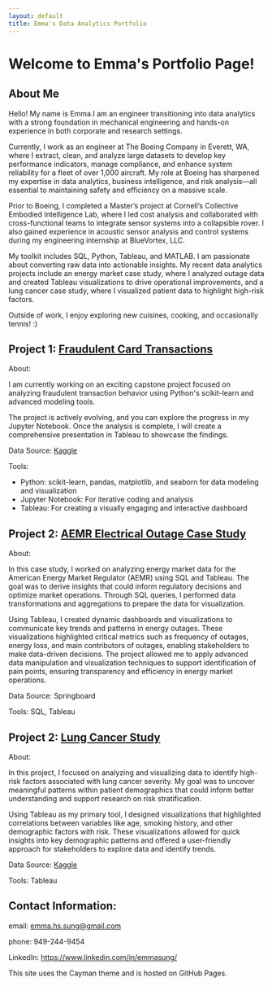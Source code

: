 ```yaml
---
layout: default
title: Emma's Data Analytics Portfolio
---
```


# Welcome to Emma's Portfolio Page!

## About Me

Hello! My name is Emma.I am an engineer transitioning into data analytics with a strong foundation in mechanical engineering and hands-on experience in both corporate and research settings. 

Currently, I work as an engineer at The Boeing Company in Everett, WA, where I extract, clean, and analyze large datasets to develop key performance indicators, manage compliance, and enhance system reliability for a fleet of over 1,000 aircraft. My role at Boeing has sharpened my expertise in data analytics, business intelligence, and risk analysis—all essential to maintaining safety and efficiency on a massive scale.

Prior to Boeing, I completed a Master’s project at Cornell’s Collective Embodied Intelligence Lab, where I led cost analysis and collaborated with cross-functional teams to integrate sensor systems into a collapsible rover. I also gained experience in acoustic sensor analysis and control systems during my engineering internship at BlueVortex, LLC.

My toolkit includes SQL, Python, Tableau, and MATLAB. I am passionate about converting raw data into actionable insights. My recent data analytics projects include an energy market case study, where I analyzed outage data and created Tableau visualizations to drive operational improvements, and a lung cancer case study, where I visualized patient data to highlight high-risk factors.

Outside of work, I enjoy exploring new cuisines, cooking, and occasionally tennis! :)

## Project 1: [Fraudulent Card Transactions](Financial%20Transactions.ipynb)

About:

I am currently working on an exciting capstone project focused on analyzing fraudulent transaction behavior using Python's scikit-learn and advanced modeling tools.

The project is actively evolving, and you can explore the progress in my Jupyter Notebook. Once the analysis is complete, I will create a comprehensive presentation in Tableau to showcase the findings.

Data Source: [Kaggle](https://www.kaggle.com/datasets/computingvictor/transactions-fraud-datasets/data)

Tools: 

- Python: scikit-learn, pandas, matplotlib, and seaborn for data modeling and visualization
- Jupyter Notebook: For iterative coding and analysis
- Tableau: For creating a visually engaging and interactive dashboard


## Project 2: [AEMR Electrical Outage Case Study](https://public.tableau.com/app/profile/emma.sung/viz/SQLProject_17271275130480/Story1)
About: 

In this case study, I worked on analyzing energy market data for the American Energy Market Regulator (AEMR) using SQL and Tableau. The goal was to derive insights that could inform regulatory decisions and optimize market operations. Through SQL queries, I performed data transformations and aggregations to prepare the data for visualization.

Using Tableau, I created dynamic dashboards and visualizations to communicate key trends and patterns in energy outages. These visualizations highlighted critical metrics such as frequency of outages, energy loss, and main contributors of outages, enabling stakeholders to make data-driven decisions. The project allowed me to apply advanced data manipulation and visualization techniques to support identification of pain points, ensuring transparency and efficiency in energy market operations.

Data Source: Springboard

Tools: SQL, Tableau

## Project 2: [Lung Cancer Study](https://public.tableau.com/app/profile/emma.sung/viz/capstone_1_17236881162380/LungCancerDataAnalysis)
About: 

In this project, I focused on analyzing and visualizing data to identify high-risk factors associated with lung cancer severity. My goal was to uncover meaningful patterns within patient demographics that could inform better understanding and support research on risk stratification.

Using Tableau as my primary tool, I designed visualizations that highlighted correlations between variables like age, smoking history, and other demographic factors with risk. These visualizations allowed for quick insights into key demographic patterns and offered a user-friendly approach for stakeholders to explore data and identify trends.

Data Source: [Kaggle](https://www.kaggle.com/datasets/thedevastator/cancer-patients-and-air-pollution-a-new-link)

Tools: Tableau


## Contact Information:
email: emma.hs.sung@gmail.com

phone: 949-244-9454 

LinkedIn: https://www.linkedin.com/in/emmasung/




This site uses the Cayman theme and is hosted on GitHub Pages.